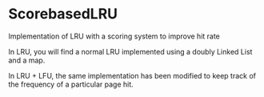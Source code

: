 # ScorebasedLRU
Implementation of LRU with a scoring system to improve hit rate

In LRU, you will find a normal LRU implemented using a doubly Linked List and a map.

In LRU + LFU, the same implementation has been modified to keep track of the frequency of a particular page hit.
